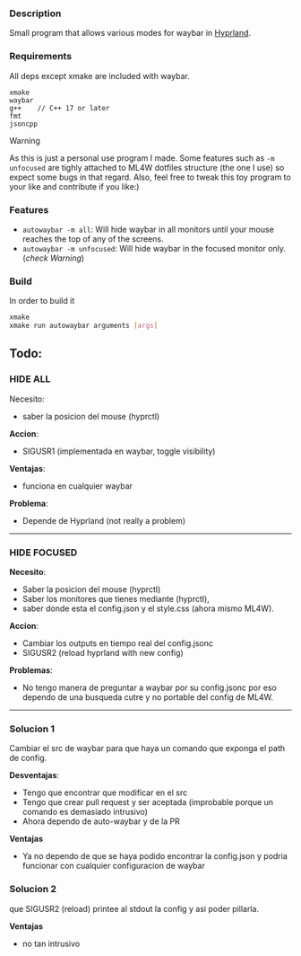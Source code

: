 ### Description
Small program that allows various modes for waybar in [Hyprland](https://github.com/hyprwm/Hyprland). 
### Requirements
All deps except xmake are included with waybar.
```
xmake
waybar
g++    // C++ 17 or later
fmt     
jsoncpp 
``` 

> [!Warning]
> As this is just a personal use program I made. Some features such as `-m unfocused` are tighly attached to ML4W dotfiles structure (the one I use) so expect some bugs in that regard. Also, feel free to tweak this toy program to your like and contribute if you like:)

### Features
- `autowaybar -m all`: Will hide waybar in all monitors until your mouse reaches the top of any of the screens.
- `autowaybar -m unfocused`: Will hide waybar in the focused monitor only. (*check Warning*)

### Build
In order to build it
```bash
xmake
xmake run autowaybar arguments [args]
```

## Todo:

### HIDE ALL ###
Necesito:
- saber la posicion del mouse (hyprctl)

**Accion**:
- SIGUSR1 (implementada en waybar, toggle visibility)

**Ventajas**:
- funciona en cualquier waybar

**Problema**:
- Depende de Hyprland (not really a problem)

---

### HIDE FOCUSED ###
**Necesito**:
- Saber la posicion del mouse (hyprctl)
- Saber los monitores que tienes mediante (hyprctl),
- saber donde esta el config.json y el style.css (ahora mismo ML4W).

**Accion**:
- Cambiar los outputs en tiempo real del config.jsonc
- SIGUSR2 (reload hyprland with new config)

**Problemas**:
- No tengo manera de preguntar a waybar por su config.jsonc
  por eso dependo de una busqueda cutre y no portable del config
  de ML4W. 

---
### Solucion 1
Cambiar el src de waybar para que haya un comando que exponga el
path de config.

**Desventajas**:
- Tengo que encontrar que modificar en el src
- Tengo que crear pull request y ser aceptada (improbable porque
un comando es demasiado intrusivo)
- Ahora dependo de auto-waybar y de la PR

**Ventajas**
- Ya no dependo de que se haya podido encontrar la config.json y
podria funcionar con cualquier configuracion de waybar

### Solucion 2
que SIGUSR2 (reload) printee al stdout la config y asi
poder pillarla.

**Ventajas**
- no tan intrusivo

